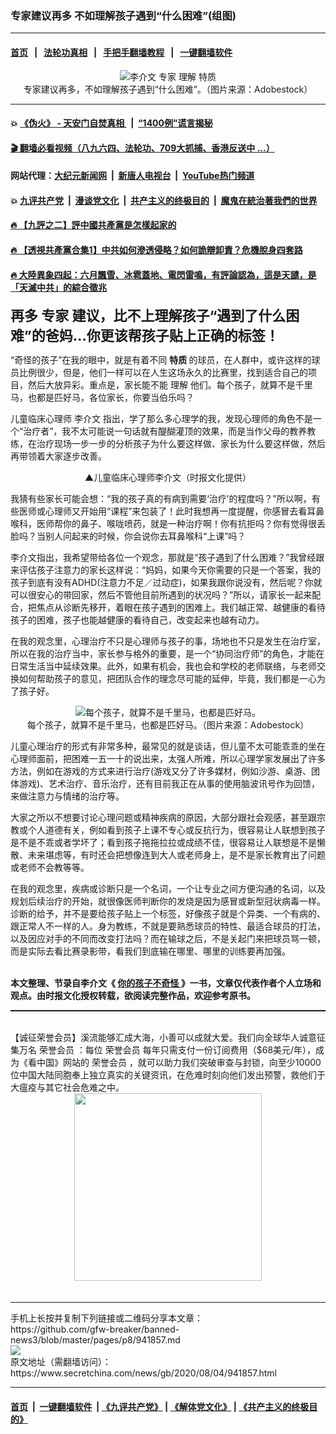 ### 专家建议再多 不如理解孩子遇到“什么困难”(组图)
------------------------

#### [首页](https://github.com/gfw-breaker/banned-news3/blob/master/README.md) &nbsp;&nbsp;|&nbsp;&nbsp; [法轮功真相](https://github.com/begood0513/basic/blob/master/README.md)  &nbsp;&nbsp;|&nbsp;&nbsp; [手把手翻墙教程](https://github.com/gfw-breaker/guides/wiki)  &nbsp;&nbsp;|&nbsp;&nbsp; [一键翻墙软件](https://github.com/gfw-breaker/nogfw/blob/master/README.md)  



<div class="article_right" style="fone-color:#000">
 <p style="text-align: center;">
  <img alt="李介文 专家 理解 特质" src="https://img3.secretchina.com/pic/2020/8-4/p2747042a594165696-ss.jpg"/>
  <br>
   专家建议再多，不如理解孩子遇到“什么困难”。（图片来源：Adobestock）
   <span id="hideid" name="hideid" style="color:red;display:none;">
    <span href="https://www.secretchina.com">
    </span>
   </span>
  </br>
 </p>
 <div id="txt-mid1-t21-2017">
  

---

#### 💥 [《伪火》 - 天安门自焚真相 ](http://141.164.39.94:10000/videos/blog/weihuo.html)&nbsp; |&nbsp; [“1400例”谎言揭秘  ](http://141.164.39.94:10000/videos/blog/jiexi1400.html)

#### [ 🎬  翻墙必看视频（八九六四、法轮功、709大抓捕、香港反送中 ...）](https://github.com/gfw-breaker/links/blob/master/banned.md)

#### 网站代理：[大纪元新闻网](http://167.172.10.89:10080/gb/) &nbsp;|&nbsp; [新唐人电视台](http://167.172.10.89:8808/gb/) &nbsp;|&nbsp; [YouTube热门频道](http://158.247.203.241/youtube.html)

#### 💥 [九评共产党](http://141.164.39.94:10000/videos/res/jiuping/)&nbsp; |&nbsp; [漫谈党文化](http://141.164.39.94:10000/videos/res/mtdwh/)&nbsp; |&nbsp; [共产主义的终极目的](http://141.164.39.94:10000/videos/res/zjmd/)&nbsp; |&nbsp; [魔鬼在統治著我們的世界](http://141.164.39.94:10000/videos/res/TheSpecter/)  

#### [ 🔥  【九評之二】評中國共產黨是怎樣起家的](http://141.164.39.94:10000/videos/news/../res/jiuping/index.html)

#### [ 🔥  【透視共產黨合集1】中共如何滲透侵略？如何詭辯卸責？危機脫身四套路](http://141.164.39.94:10000/videos/news/../res/detox/index.html)

#### [ 🔥  大陸異象四起：六月飄雪、冰雹蓋地、電閃雷鳴，有評論認為，這是天譴，是「天滅中共」的綜合徵兆](http://141.164.39.94:10000/videos/news/../warning/index.html)


  </div>
 </div>
 <p>
  <span style="font-size:22px">
   <strong>
    再多
    <span href="https://www.secretchina.com/news/gb/tag/专家" target="_blank">
     专家
    </span>
    建议，比不上理解孩子“遇到了什么困难”的爸妈…你更该帮孩子贴上正确的标签！
   </strong>
  </span>
  <span id="hideid" name="hideid" style="color:red;display:none;">
   <span href="https://www.secretchina.com">
   </span>
  </span>
 </p>
 <p>
  “奇怪的孩子”在我的眼中，就是有着不同
  <strong>
   特质
  </strong>
  的球员，在人群中，或许这样的球员比例很少，但是，他们一样可以在人生这场永久的比赛里，找到适合自己的项目，然后大放异彩。重点是，家长能不能
  <span href="https://www.secretchina.com/news/gb/tag/理解" target="_blank">
   理解
  </span>
  他们。每个孩子，就算不是千里马，也都是匹好马，各位家长，你要当伯乐吗？
 </p>
 <p>
  儿童临床心理师
  <span href="https://www.secretchina.com/news/gb/tag/李介文" target="_blank">
   李介文
  </span>
  指出，学了那么多心理学的我，发现心理师的角色不是一个“治疗者”，我不太可能说一句话就有醍醐灌顶的效果，而是当作父母的教养教练，在治疗现场一步一步的分析孩子为什么要这样做、家长为什么要这样做，然后再带领着大家逐步改善。
 </p>
 <p style="text-align: center;">
  <img alt="" src="https://img3.secretchina.com/pic/2020/7-27/p2741821a585295026-ss.jpg"/>
  <br>
   ▲儿童临床心理师李介文（时报文化提供）
  </br>
 </p>
 <p>
  我猜有些家长可能会想：“我的孩子真的有病到需要‘治疗’的程度吗？”所以啊，有些医师或心理师又开始用“课程”来包装了！此时我想再一度提醒，你感冒去看耳鼻喉科，医师帮你的鼻子、喉咙喷药，就是一种治疗啊！你有抗拒吗？你有觉得很丢脸吗？当别人问起来的时候，你会说你去耳鼻喉科“上课”吗？
 </p>
 <p>
  李介文指出，我希望带给各位一个观念，那就是“孩子遇到了什么困难？”我曾经跟来评估孩子注意力的家长这样说：“妈妈，如果今天你需要的只是一个答案，我的孩子到底有没有ADHD(注意力不足／过动症)，如果我跟你说没有，然后呢？你就可以很安心的带回家，然后不管他目前所遇到的状况吗？”所以，请家长一起来配合，把焦点从诊断先移开，着眼在孩子遇到的困难上。我们越正常、越健康的看待孩子的困难，孩子也能越健康的看待自己，改变起来也越有动力。
 </p>
 <center>
  <div style="max-width: 632px;height:180px; display: none; text-align: center; margin: 0 auto; overflow: hidden;overflow-x: hidden;">
   <div id="taboola-midarticle-thumbnails" style="max-width: 632px;height:180px;overflow: hidden;overflow-x: hidden;">
   </div>
  </div>
  <div>
   <center>
    <div id="div-gpt-ad-1589559869784-0">
    </div>
   </center>
  </div>
 </center>
 <p>
  在我的观念里，心理治疗不只是心理师与孩子的事，场地也不只是发生在治疗室，所以在我的治疗当中，家长参与格外的重要，是一个“协同治疗师”的角色，才能在日常生活当中延续效果。此外，如果有机会，我也会和学校的老师联络，与老师交换如何帮助孩子的意见，把团队合作的理念尽可能的延伸，毕竟，我们都是一心为了孩子好。
 </p>
 <center>
  <div style="max-width: 632px;height:180px; display: none; text-align: center; margin: 0 auto; overflow: hidden;overflow-x: hidden;">
   <div id="taboola-midarticle-thumbnails" style="max-width: 632px;height:180px;overflow: hidden;overflow-x: hidden;">
   </div>
  </div>
  <div>
   <center>
    <div id="div-gpt-ad-1589559869784-0">
    </div>
   </center>
  </div>
 </center>
 <p style="text-align: center;">
  <img alt="每个孩子，就算不是千里马，也都是匹好马。" src="https://img3.secretchina.com/pic/2020/4-21/p2674612a116190518-ss.jpg"/>
  <br>
   每个孩子，就算不是千里马，也都是匹好马。（图片来源：Adobestock）
  </br>
 </p>
 <center>
  <div style="max-width: 632px;height:180px; display: none; text-align: center; margin: 0 auto; overflow: hidden;overflow-x: hidden;">
   <div id="taboola-midarticle-thumbnails" style="max-width: 632px;height:180px;overflow: hidden;overflow-x: hidden;">
   </div>
  </div>
  <div>
   <center>
    <div id="div-gpt-ad-1589559869784-0">
    </div>
   </center>
  </div>
 </center>
 <p>
  儿童心理治疗的形式有非常多种，最常见的就是谈话，但儿童不太可能乖乖的坐在心理师面前，把困难一五一十的说出来，太强人所难，所以心理学家发展出了许多方法，例如在游戏的方式来进行治疗(游戏又分了许多媒材，例如沙游、桌游、团体游戏)、艺术治疗、音乐治疗，还有目前我正在从事的使用脑波讯号作为回馈，来做注意力与情绪的治疗等。
 </p>
 <center>
  <div style="max-width: 632px;height:180px; display: none; text-align: center; margin: 0 auto; overflow: hidden;overflow-x: hidden;">
   <div id="taboola-midarticle-thumbnails" style="max-width: 632px;height:180px;overflow: hidden;overflow-x: hidden;">
   </div>
  </div>
  <div>
   <center>
    <div id="div-gpt-ad-1589559869784-0">
    </div>
   </center>
  </div>
 </center>
 <p>
  大家之所以不想要讨论心理问题或精神疾病的原因，大部分跟社会观感，甚至跟宗教或个人道德有关，例如看到孩子上课不专心或反抗行为，很容易让人联想到孩子是不是不乖或者学坏了；看到孩子拖拖拉拉或成绩不佳，很容易让人联想是不是懒散、未来堪虑等，有时还会把想像连到大人或老师身上，是不是家长教育出了问题或老师不会教等等。
 </p>
 <center>
  <div style="max-width: 632px;height:180px; display: none; text-align: center; margin: 0 auto; overflow: hidden;overflow-x: hidden;">
   <div id="taboola-midarticle-thumbnails" style="max-width: 632px;height:180px;overflow: hidden;overflow-x: hidden;">
   </div>
  </div>
  <div>
   <center>
    <div id="div-gpt-ad-1589559869784-0">
    </div>
   </center>
  </div>
 </center>
 <p>
  在我的观念里，疾病或诊断只是一个名词，一个让专业之间方便沟通的名词，以及规划后续治疗的开始，就很像医师判断你的发烧是因为感冒或新型冠状病毒一样。诊断的给予，并不是要给孩子贴上一个标签，好像孩子就是个异类、一个有病的、跟正常人不一样的人。身为教练，不就是要熟悉球员的特性、最适合球员的打法，以及因应对手的不同而改变打法吗？而在输球之后，不是关起门来把球员骂一顿，而是实际去看比赛录影带，看我们到底输在哪里、哪里的训练要再加强。
  <br>
  </br>
 </p>
 <center>
  <div style="max-width: 632px;height:180px; display: none; text-align: center; margin: 0 auto; overflow: hidden;overflow-x: hidden;">
   <div id="taboola-midarticle-thumbnails" style="max-width: 632px;height:180px;overflow: hidden;overflow-x: hidden;">
   </div>
  </div>
  <div>
   <center>
    <div id="div-gpt-ad-1589559869784-0">
    </div>
   </center>
  </div>
 </center>
 <p>
  <strong>
   本文整理、节录自李介文《
  </strong>
  <strong>
   <u>
    <span href="https://www.books.com.tw/products/0010864700" target="_blank">
     你的孩子不奇怪
    </span>
   </u>
  </strong>
  <strong>
   》一书，文章仅代表作者个人立场和观点。由时报文化授权转载，欲阅读完整作品，欢迎参考原书。
  </strong>
 </p>
 <center>
  <div style="max-width: 632px;height:180px; display: none; text-align: center; margin: 0 auto; overflow: hidden;overflow-x: hidden;">
   <div id="taboola-midarticle-thumbnails" style="max-width: 632px;height:180px;overflow: hidden;overflow-x: hidden;">
   </div>
  </div>
  <div>
   <center>
    <div id="div-gpt-ad-1589559869784-0">
    </div>
   </center>
  </div>
 </center>
 <p style="margin-bottom:10px;">
  <hr style="border-top: 1px dashed  ;" width="100%"/>
  <br/>
  【诚征荣誉会员】溪流能够汇成大海，小善可以成就大爱。我们向全球华人诚意征集万名
  <span href="/kzgd/subscribe.html" target="_blank">
   荣誉会员
  </span>
  ：每位
  <span href="/kzgd/subscribe.html" target="_blank">
   荣誉会员
  </span>
  每年只需支付一份订阅费用（$68美元/年），成为《看中国》网站的
  <span href="/kzgd/subscribe.html" target="_blank">
   荣誉会员
  </span>
  ，就可以助力我们突破审查与封锁，向至少10000位中国大陆同胞奉上独立真实的关键资讯，在危难时刻向他们发出预警，救他们于大瘟疫与其它社会危难之中。
  <center>
   <span href="https://account.secretchina.com/planshopcart.php?pid=2020plana&amp;carf=add&amp;code=b5">
    <img src="https://img3.secretchina.com/pic/2020/7-29/p2742721a263579567.jpg" width="300px"/>
   </span>
  </center>
  <center>
   <div style="max-width: 632px;height:180px; display: none; text-align: center; margin: 0 auto; overflow: hidden;overflow-x: hidden;">
    <div id="taboola-midarticle-thumbnails" style="max-width: 632px;height:180px;overflow: hidden;overflow-x: hidden;">
    </div>
   </div>
   <div>
    <center>
     <div id="div-gpt-ad-1589559869784-0">
     </div>
    </center>
   </div>
  </center>
  <center>
   <div>
    <div id="txt-mid2-t22-2017" style="display: block;margin-top:8px;max-height: 351px;  overflow: hidden;">
     <div id="SC-21xx">
     </div>
     <ins class="adsbygoogle" data-ad-client="ca-pub-1276641434651360" data-ad-format="auto" data-ad-slot="4301710469" data-full-width-responsive="true" style="display:block">
     </ins>
    </div>
   </div>
  </center>
  <div style="padding-top:12px;">
  </div>
 </p>
</div>

<hr/>
手机上长按并复制下列链接或二维码分享本文章：<br/>
https://github.com/gfw-breaker/banned-news3/blob/master/pages/p8/941857.md <br/>
<a href='https://github.com/gfw-breaker/banned-news3/blob/master/pages/p8/941857.md'><img src='https://github.com/gfw-breaker/banned-news3/blob/master/pages/p8/941857.md.png'/></a> <br/>
原文地址（需翻墙访问）：https://www.secretchina.com/news/gb/2020/08/04/941857.html


------------------------
#### [首页](https://github.com/gfw-breaker/banned-news3/blob/master/README.md) &nbsp;|&nbsp; [一键翻墙软件](https://github.com/gfw-breaker/nogfw/blob/master/README.md) &nbsp;| [《九评共产党》](https://github.com/gfw-breaker/9ping.md/blob/master/README.md#九评之一评共产党是什么) | [《解体党文化》](https://github.com/gfw-breaker/jtdwh.md/blob/master/README.md) | [《共产主义的终极目的》](https://github.com/gfw-breaker/gczydzjmd.md/blob/master/README.md)


<img src='http://gfw-breaker.win/banned-news3/pages/p8/941857.md' width='0px' height='0px'/>